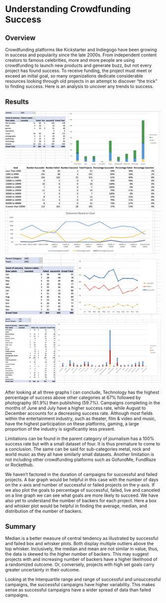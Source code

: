 # Understanding Crowdfunding Success

## Overview

Crowdfunding platforms like Kickstarter and Indiegogo have been growing in success and popularity since the late 2000s. From independent content creators to famous celebrities, more and more people are using crowdfunding to launch new products and generate buzz, but not every project has found success.
To receive funding, the project must meet or exceed an initial goal, so many organizations dedicate considerable resources looking through old projects in an attempt to discover “the trick” to finding success. Here is an analysis to uncover any trends to success.

## Results

![Graph 1](./Images/CategoryStats.png)
![Graph 2](./Images/GoalOutcomes.png)
![Graph 3](./Images/LaunchDateOutcomes.png)
![Graph 4](./Images/SubcategoryStats.png)

After looking at all three graphs I can conclude, Technology has the highest percentage of success above other categories at 67% followed by photography (61.9%) then publishing (59.7%). Campaigns completing in the months of June and July have a higher success rate, while August to December accounts for a decreasing success rate. Although most fields within the entertainment industry, such as theater, film & video and music, have the highest participation on these platforms, gaming, a large proportion of the industry is significantly less present. 

Limitations can be found in the parent category of journalism has a 100% success rate but with a small dataset of four. It is thus premature to come to a conclusion. The same can be said for sub-categories metal, rock and world music as they all have similarly small datasets. Another limitation is not including other crowdfunding platforms such as GofundMe, FundRaze or Rockethub.

We haven’t factored in the duration of campaigns for successful and failed projects. A bar graph would be helpful in this case with the number of days on the x-axis and number of successful or failed projects on the y-axis. If we also plot the goals to percentage of successful, failed, live and canceled on a line graph we can see what goals are more likely to succeed. We have also yet to understand the number of backers for each project. Here a box and whisker plot would be helpful in finding the average, median, and distribution of the number of backers. 

## Summary

Median is a better measure of central tendency as illustrated by successful and failed box and whisker plots. Both display multiple outliers above the top whisker. Inclusively, the median and mean are not similar in value, thus, the data is skewed to the higher number of backers. This may suggest projects with and increasing number of backers have a higher likelihood of a randomized outcome. Or, conversely, projects with high set goals carry greater uncertainty in their outcome. 

Looking at the Interquartile range and range of successful and unsuccessful campaigns, the successful campaigns have higher variability. This makes sense as successful campaigns have a wider spread of data than failed campaigns. 
